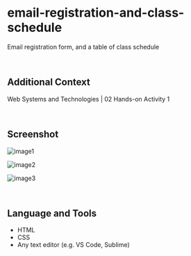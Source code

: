 # email-registration-and-class-schedule

Email registration form, and a table of class schedule

<br>

## Additional Context

Web Systems and Technologies | 02 Hands-on Activity 1

<br>

## Screenshot

![image1](https://user-images.githubusercontent.com/84888155/137609772-39459e83-9ce9-46e9-a532-90160438019e.PNG)

![image2](https://user-images.githubusercontent.com/84888155/137609778-ec48748e-b5e1-434a-aabc-839abe7a5d7e.PNG)

![image3](https://user-images.githubusercontent.com/84888155/137609792-84239d67-6d1c-4bb7-8012-5b2cccd0a0e5.PNG)


<br>

## Language and Tools

- HTML
- CSS
- Any text editor (e.g. VS Code, Sublime)
